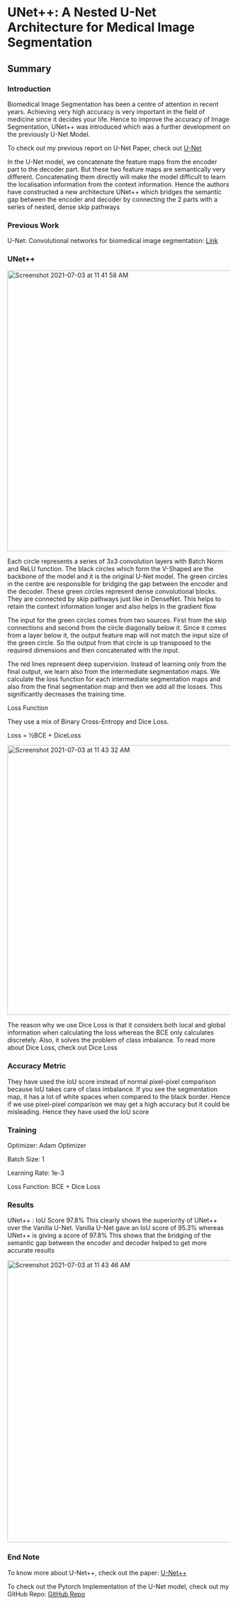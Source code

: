 # UNet++: A Nested U-Net Architecture for Medical Image Segmentation

## Summary 

### Introduction

Biomedical Image Segmentation has been a centre of attention in recent years. Achieving very high accuracy is very important in the field of medicine since it decides your life. Hence to improve the accuracy of Image Segmentation, UNet++ was introduced which was a further development on the previously U-Net Model.

To check out my previous report on U-Net Paper, check out [U-Net](https://github.com/Vinayak-VG/My-Projects/tree/main/Computer%20Vision%20Projects/2D%20Image%20Segmentation/U-Net%20Image%20Segmentation/U-Net)

In the U-Net model, we concatenate the feature maps from the encoder part to the decoder part. But these two feature maps are semantically very different. Concatenating them directly will make the model difficult to learn the localisation information from the context information. Hence the authors have constructed a new architecture UNet++ which bridges the semantic gap between the encoder and decoder by connecting the 2 parts with a series of nested, dense skip pathways

### Previous Work

U-Net: Convolutional networks for biomedical image segmentation: [Link](https://arxiv.org/pdf/1505.04597.pdf)

### UNet++

<img width="634" alt="Screenshot 2021-07-03 at 11 41 58 AM" src="https://user-images.githubusercontent.com/80670240/124345028-c8f57f00-dbf3-11eb-86d6-fa7e3465a7cb.png">

Each circle represents a series of 3x3 convolution layers with Batch Norm and ReLU function. The black circles which form the V-Shaped are the backbone of the model and it is the original U-Net model. The green circles in the centre are responsible for bridging the gap between the encoder and the decoder. These green circles represent dense convolutional blocks. They are connected by skip pathways just like in DenseNet. This helps to retain the context information longer and also helps in the gradient flow

The input for the green circles comes from two sources. First from the skip connections and second from the circle diagonally below it. 
Since it comes from a layer below it, the output feature map will not match the input size of the green circle. So the output from that circle is up transposed to the required dimensions and then concatenated with the input. 

The red lines represent deep supervision. Instead of learning only from the final output, we learn also from the intermediate segmentation maps. We calculate the loss function for each intermediate segmentation maps and also from the final segmentation map and then we add all the losses. This significantly decreases the training time.

Loss Function

They use a mix of Binary Cross-Entropy and Dice Loss. 

Loss = ½BCE + DiceLoss

<img width="609" alt="Screenshot 2021-07-03 at 11 43 32 AM" src="https://user-images.githubusercontent.com/80670240/124345058-fb06e100-dbf3-11eb-9d32-8b7f8a6785bf.png">

The reason why we use Dice Loss is that it considers both local and global information when calculating the loss whereas the BCE only calculates discretely. Also, it solves the problem of class imbalance. To read more about Dice Loss, check out Dice Loss

### Accuracy Metric

They have used the IoU score instead of normal pixel-pixel comparison because IoU takes care of class imbalance. If you see the segmentation map, it has a lot of white spaces when compared to the black border. Hence if we use pixel-pixel comparison we may get a high accuracy but it could be misleading. Hence they have used the IoU score

### Training

Optimizer: Adam Optimizer

Batch Size: 1

Learning Rate: 1e-3

Loss Function: BCE + Dice Loss

### Results

UNet++ : IoU Score 97.8%
This clearly shows the superiority of UNet++ over the Vanilla U-Net. Vanilla U-Net gave an IoU score of 95.3% whereas UNet++ is giving a score of 97.8%
This shows that the bridging of the semantic gap between the encoder and decoder helped to get more accurate results

<img width="637" alt="Screenshot 2021-07-03 at 11 43 46 AM" src="https://user-images.githubusercontent.com/80670240/124345063-00642b80-dbf4-11eb-96ac-e4f9acec31d7.png">

### End Note

To know more about U-Net++, check out the paper: [U-Net++](https://arxiv.org/pdf/1807.10165.pdf)

To check out the Pytorch Implementation of the U-Net model, check out my GitHub Repo: [GitHub Repo](https://github.com/Vinayak-VG/My-Projects/tree/main/Computer%20Vision%20Projects/U-Net%20Image%20Segmentation)
